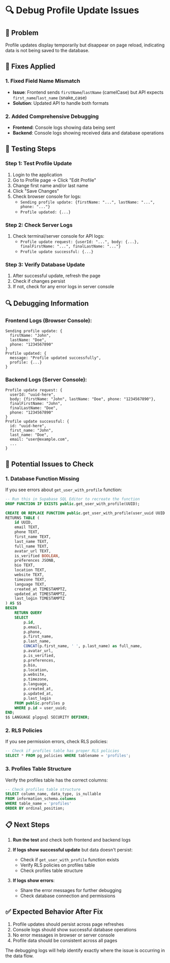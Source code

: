 # 🔍 Debug Profile Update Issues

## 🐛 Problem
Profile updates display temporarily but disappear on page reload, indicating data is not being saved to the database.

## 🔧 Fixes Applied

### 1. **Fixed Field Name Mismatch**
- **Issue**: Frontend sends `firstName`/`lastName` (camelCase) but API expects `first_name`/`last_name` (snake_case)
- **Solution**: Updated API to handle both formats

### 2. **Added Comprehensive Debugging**
- **Frontend**: Console logs showing data being sent
- **Backend**: Console logs showing received data and database operations

## 🧪 Testing Steps

### **Step 1: Test Profile Update**
1. Login to the application
2. Go to Profile page → Click "Edit Profile"
3. Change first name and/or last name
4. Click "Save Changes"
5. Check browser console for logs:
   - `Sending profile update: {firstName: "...", lastName: "...", phone: "..."}`
   - `Profile updated: {...}`

### **Step 2: Check Server Logs**
1. Check terminal/server console for API logs:
   - `Profile update request: {userId: "...", body: {...}, finalFirstName: "...", finalLastName: "..."}`
   - `Profile update successful: {...}`

### **Step 3: Verify Database Update**
1. After successful update, refresh the page
2. Check if changes persist
3. If not, check for any error logs in server console

## 🔍 Debugging Information

### **Frontend Logs** (Browser Console):
```
Sending profile update: {
  firstName: "John",
  lastName: "Doe", 
  phone: "1234567890"
}
Profile updated: {
  message: "Profile updated successfully",
  profile: {...}
}
```

### **Backend Logs** (Server Console):
```
Profile update request: {
  userId: "uuid-here",
  body: {firstName: "John", lastName: "Doe", phone: "1234567890"},
  finalFirstName: "John",
  finalLastName: "Doe",
  phone: "1234567890"
}
Profile update successful: {
  id: "uuid-here",
  first_name: "John",
  last_name: "Doe",
  email: "user@example.com",
  ...
}
```

## 🚨 Potential Issues to Check

### **1. Database Function Missing**
If you see errors about `get_user_with_profile` function:
```sql
-- Run this in Supabase SQL Editor to recreate the function
DROP FUNCTION IF EXISTS public.get_user_with_profile(UUID);

CREATE OR REPLACE FUNCTION public.get_user_with_profile(user_uuid UUID DEFAULT auth.uid())
RETURNS TABLE (
    id UUID,
    email TEXT,
    phone TEXT,
    first_name TEXT,
    last_name TEXT,
    full_name TEXT,
    avatar_url TEXT,
    is_verified BOOLEAN,
    preferences JSONB,
    bio TEXT,
    location TEXT,
    website TEXT,
    timezone TEXT,
    language TEXT,
    created_at TIMESTAMPTZ,
    updated_at TIMESTAMPTZ,
    last_login TIMESTAMPTZ
) AS $$
BEGIN
    RETURN QUERY
    SELECT 
        p.id,
        p.email,
        p.phone,
        p.first_name,
        p.last_name,
        CONCAT(p.first_name, ' ', p.last_name) as full_name,
        p.avatar_url,
        p.is_verified,
        p.preferences,
        p.bio,
        p.location,
        p.website,
        p.timezone,
        p.language,
        p.created_at,
        p.updated_at,
        p.last_login
    FROM public.profiles p
    WHERE p.id = user_uuid;
END;
$$ LANGUAGE plpgsql SECURITY DEFINER;
```

### **2. RLS Policies**
If you see permission errors, check RLS policies:
```sql
-- Check if profiles table has proper RLS policies
SELECT * FROM pg_policies WHERE tablename = 'profiles';
```

### **3. Profiles Table Structure**
Verify the profiles table has the correct columns:
```sql
-- Check profiles table structure
SELECT column_name, data_type, is_nullable 
FROM information_schema.columns 
WHERE table_name = 'profiles' 
ORDER BY ordinal_position;
```

## 📋 Next Steps

1. **Run the test** and check both frontend and backend logs
2. **If logs show successful update** but data doesn't persist:
   - Check if `get_user_with_profile` function exists
   - Verify RLS policies on profiles table
   - Check profiles table structure

3. **If logs show errors**:
   - Share the error messages for further debugging
   - Check database connection and permissions

## ✅ Expected Behavior After Fix

1. Profile updates should persist across page refreshes
2. Console logs should show successful database operations
3. No error messages in browser or server console
4. Profile data should be consistent across all pages

The debugging logs will help identify exactly where the issue is occurring in the data flow.
